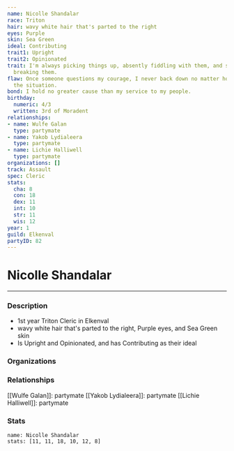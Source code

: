 ```yaml
---
name: Nicolle Shandalar
race: Triton
hair: wavy white hair that's parted to the right
eyes: Purple
skin: Sea Green
ideal: Contributing
trait1: Upright
trait2: Opinionated
trait: I'm always picking things up, absently fiddling with them, and sometimes accidentally
  breaking them.
flaw: Once someone questions my courage, I never back down no matter how dangerous
  the situation.
bond: I hold no greater cause than my service to my people.
birthday:
  numeric: 4/3
  written: 3rd of Moradent
relationships:
- name: Wulfe Galan
  type: partymate
- name: Yakob Lydialeera
  type: partymate
- name: Lichie Halliwell
  type: partymate
organizations: []
track: Assault
spec: Cleric
stats:
  cha: 8
  con: 18
  dex: 11
  int: 10
  str: 11
  wis: 12
year: 1
guild: Elkenval
partyID: 82
---
```

# Nicolle Shandalar
---
### Description
- 1st year Triton Cleric in Elkenval
- wavy white hair that's parted to the right, Purple eyes, and Sea Green skin
- Is Upright and Opinionated, and has Contributing as their ideal

### Organizations
### Relationships
[[Wulfe Galan]]: partymate
[[Yakob Lydialeera]]: partymate
[[Lichie Halliwell]]: partymate
### Stats
```statblock
name: Nicolle Shandalar
stats: [11, 11, 18, 10, 12, 8]
```